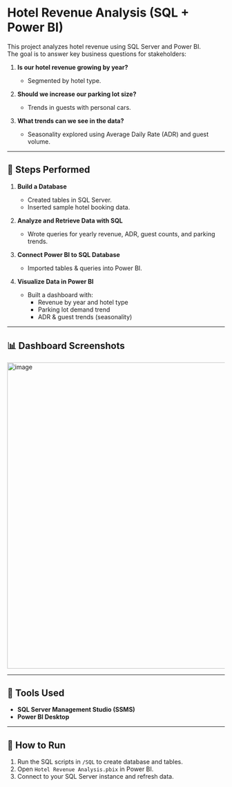 # Hotel Revenue Analysis (SQL + Power BI)

This project analyzes hotel revenue using SQL Server and Power BI.  
The goal is to answer key business questions for stakeholders:

1. **Is our hotel revenue growing by year?**  
   - Segmented by hotel type.

2. **Should we increase our parking lot size?**  
   - Trends in guests with personal cars.

3. **What trends can we see in the data?**  
   - Seasonality explored using Average Daily Rate (ADR) and guest volume.

---

## 🔧 Steps Performed

1. **Build a Database**  
   - Created tables in SQL Server.  
   - Inserted sample hotel booking data.

2. **Analyze and Retrieve Data with SQL**  
   - Wrote queries for yearly revenue, ADR, guest counts, and parking trends.

3. **Connect Power BI to SQL Database**  
   - Imported tables & queries into Power BI.

4. **Visualize Data in Power BI**  
   - Built a dashboard with:
     - Revenue by year and hotel type  
     - Parking lot demand trend  
     - ADR & guest trends (seasonality)  

---

## 📊 Dashboard Screenshots
<img width="1154" height="709" alt="image" src="https://github.com/user-attachments/assets/dcb73e32-e494-4343-b609-a02e1a8becb9" />


---

## 🚀 Tools Used
- **SQL Server Management Studio (SSMS)**  
- **Power BI Desktop**

---

## 📂 How to Run
1. Run the SQL scripts in `/SQL` to create database and tables.  
2. Open `Hotel Revenue Analysis.pbix` in Power BI.  
3. Connect to your SQL Server instance and refresh data.
